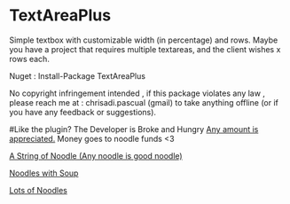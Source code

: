 # TextAreaPlus
Simple textbox with customizable width (in percentage) and rows.
Maybe you have a project that requires multiple textareas, and the client wishes
x rows each.


Nuget :
Install-Package TextAreaPlus


No copyright infringement intended , if this package violates any law , please reach me at : chrisadi.pascual (gmail) to take anything offline (or if you have any feedback or suggestions).


#Like the plugin? The Developer is Broke and Hungry
[Any amount is appreciated.](https://paypal.me/chrispascual/)
Money goes to noodle funds <3 

[A String of Noodle (Any noodle is good noodle)](https://paypal.me/chrispascual/1)


[Noodles with Soup](https://paypal.me/chrispascual/5)


[Lots of Noodles](https://paypal.me/chrispascual/10)
